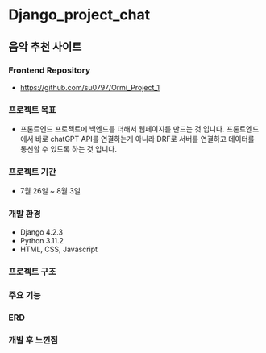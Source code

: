 # Django_project_chat
## 음악 추천 사이트 

### Frontend Repository
- https://github.com/su0797/Ormi_Project_1


### 프로젝트 목표
- 프론트엔드 프로젝트에 백엔드를 더해서 웹페이지를 만드는 것 입니다. 프론트엔드에서 바로 chatGPT API를 연결하는게 아니라 DRF로 서버를 연결하고 데이터를 통신할 수 있도록 하는 것 입니다.

### 프로젝트 기간
- 7월 26일 ~ 8월 3일

### 개발 환경
- Django 4.2.3
- Python 3.11.2
- HTML, CSS, Javascript

### 프로젝트 구조


### 주요 기능


### ERD


### 개발 후 느낀점